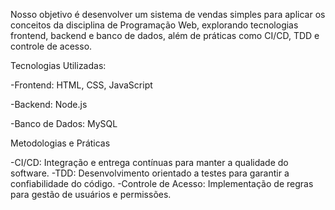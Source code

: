Nosso objetivo é desenvolver um sistema de vendas simples para aplicar os conceitos da disciplina de Programação Web, explorando tecnologias frontend, backend e banco de dados, além de práticas como CI/CD, TDD e controle de acesso.

Tecnologias Utilizadas:

-Frontend: HTML, CSS, JavaScript

-Backend: Node.js

-Banco de Dados: MySQL

Metodologias e Práticas

-CI/CD: Integração e entrega contínuas para manter a qualidade do software.
-TDD: Desenvolvimento orientado a testes para garantir a confiabilidade do código.
-Controle de Acesso: Implementação de regras para gestão de usuários e permissões.
